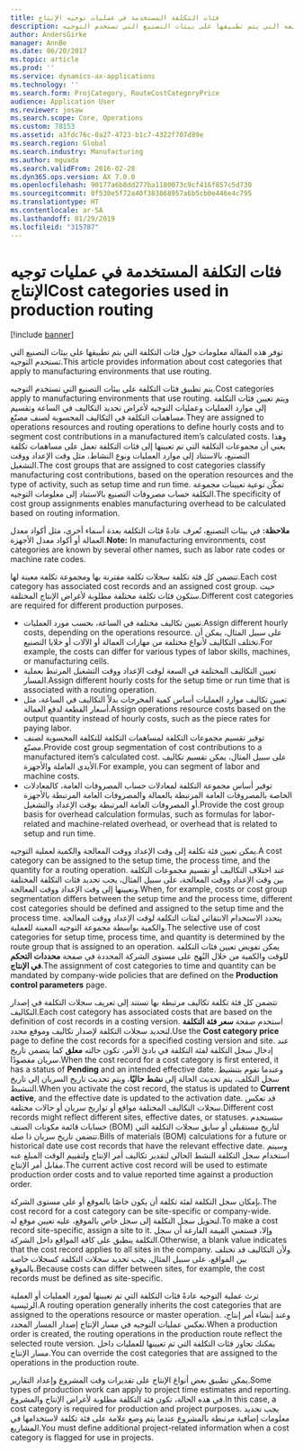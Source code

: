 ```yaml
---
title: فئات التكلفة المستخدمة في عمليات توجيه الإنتاج
description: توفر هذه المقالة معلومات حول فئات التكلفة التي يتم تطبيقها على بيئات التصنيع التي تستخدم التوجيه.
author: AndersGirke
manager: AnnBe
ms.date: 06/20/2017
ms.topic: article
ms.prod: ''
ms.service: dynamics-ax-applications
ms.technology: ''
ms.search.form: ProjCategory, RouteCostCategoryPrice
audience: Application User
ms.reviewer: josaw
ms.search.scope: Core, Operations
ms.custom: 78153
ms.assetid: a3fdc76c-0a27-4723-b1c7-4322f707d89e
ms.search.region: Global
ms.search.industry: Manufacturing
ms.author: mguada
ms.search.validFrom: 2016-02-28
ms.dyn365.ops.version: AX 7.0.0
ms.openlocfilehash: 90177a6b8dd277ba1180073c9cf416f857c5d730
ms.sourcegitcommit: 0f530e5f72a40f383868957a6b5cb0e446e4c795
ms.translationtype: HT
ms.contentlocale: ar-SA
ms.lasthandoff: 01/29/2019
ms.locfileid: "315787"
---
```

# <a name="cost-categories-used-in-production-routing"></a><span data-ttu-id="db137-103">فئات التكلفة المستخدمة في عمليات توجيه الإنتاج</span><span class="sxs-lookup"><span data-stu-id="db137-103">Cost categories used in production routing</span></span>

[!include [banner](../includes/banner.md)]

<span data-ttu-id="db137-104">توفر هذه المقالة معلومات حول فئات التكلفة التي يتم تطبيقها على بيئات التصنيع التي تستخدم التوجيه.</span><span class="sxs-lookup"><span data-stu-id="db137-104">This article provides information about cost categories that apply to manufacturing environments that use routing.</span></span>

<span data-ttu-id="db137-105">يتم تطبيق فئات التكلفة على بيئات التصنيع التي تستخدم التوجيه.</span><span class="sxs-lookup"><span data-stu-id="db137-105">Cost categories apply to manufacturing environments that use routing.</span></span> <span data-ttu-id="db137-106">ويتم تعيين فئات التكلفة إلى موارد العمليات وعمليات التوجيه لأغراض تحديد التكاليف في الساعة وتقسيم مساهمات التكلفة في التكاليف المحسوبة لصنف مصنّع.</span><span class="sxs-lookup"><span data-stu-id="db137-106">They are assigned to operations resources and routing operations to define hourly costs and to segment cost contributions in a manufactured item’s calculated costs.</span></span> <span data-ttu-id="db137-107">وهذا يعني أن مجموعات التكلفة التي تم تعيينها إلى فئات التكلفة تعمل على مساهمات تكلفة التصنيع، بالاستناد إلى موارد العمليات ونوع النشاط، مثل وقت الإعداد ووقت التشغيل.</span><span class="sxs-lookup"><span data-stu-id="db137-107">The cost groups that are assigned to cost categories classify manufacturing cost contributions, based on the operation resources and the type of activity, such as setup time and run time.</span></span> <span data-ttu-id="db137-108">تمكّن نوعية تعيينات مجموعة التكلفة حساب مصروفات التصنيع بالاستناد إلى معلومات التوجيه.</span><span class="sxs-lookup"><span data-stu-id="db137-108">The specificity of cost group assignments enables manufacturing overhead to be calculated based on routing information.</span></span> 

<span data-ttu-id="db137-109">**ملاحظة:** في بيئات التصنيع، تُعرف عادةً فئات التكلفة بعدة أسماء أخرى، مثل أكواد معدل العمالة أو أكواد معدل الأجهزة.</span><span class="sxs-lookup"><span data-stu-id="db137-109">**Note:** In manufacturing environments, cost categories are known by several other names, such as labor rate codes or machine rate codes.</span></span> 

<span data-ttu-id="db137-110">تتضمن كل فئة تكلفة سجلات تكلفة مقترنة بها ومجموعة تكلفة معينة لها.</span><span class="sxs-lookup"><span data-stu-id="db137-110">Each cost category has associated cost records and an assigned cost group.</span></span> <span data-ttu-id="db137-111">حيث ستكون فئات تكلفة مختلفة مطلوبة لأغراض الإنتاج المختلفة.</span><span class="sxs-lookup"><span data-stu-id="db137-111">Different cost categories are required for different production purposes.</span></span>

-   <span data-ttu-id="db137-112">تعيين تكاليف مختلفة في الساعة، بحسب مورد العمليات.</span><span class="sxs-lookup"><span data-stu-id="db137-112">Assign different hourly costs, depending on the operations resource.</span></span> <span data-ttu-id="db137-113">على سبيل المثال، يمكن أن تختلف التكاليف لأنواع مختلفة من مهارات العمالة أو الآلات أو خلايا التصنيع.</span><span class="sxs-lookup"><span data-stu-id="db137-113">For example, the costs can differ for various types of labor skills, machines, or manufacturing cells.</span></span>
-   <span data-ttu-id="db137-114">تعيين التكاليف المختلفة في السعة لوقت الإعداد ووقت التشغيل المرتبط بعملية المسار.</span><span class="sxs-lookup"><span data-stu-id="db137-114">Assign different hourly costs for the setup time or run time that is associated with a routing operation.</span></span>
-   <span data-ttu-id="db137-115">تعيين تكاليف موارد العمليات أساس كمية المخرجات بدلاً التكاليف في الساعة، مثل أسعار القطعة لدفع العمالة.</span><span class="sxs-lookup"><span data-stu-id="db137-115">Assign operations resource costs based on the output quantity instead of hourly costs, such as the piece rates for paying labor.</span></span>
-   <span data-ttu-id="db137-116">توفير تقسيم مجموعات التكلفة لمساهمات التكلفة للتكلفة المحسوبة لصنف مصنّع.</span><span class="sxs-lookup"><span data-stu-id="db137-116">Provide cost group segmentation of cost contributions to a manufactured item’s calculated cost.</span></span> <span data-ttu-id="db137-117">على سبيل المثال، يمكن تقسيم تكاليف الأيدي العاملة والأجهزة.</span><span class="sxs-lookup"><span data-stu-id="db137-117">For example, you can segment of labor and machine costs.</span></span>
-   <span data-ttu-id="db137-118">توفير أساس مجموعة التكلفة لمعادلات حساب المصروفات العامة، كالمعادلات الخاصة بالمصروفات العامة المرتبطة بالعمالة والمصروفات العامة المرتبطة بالأجهزة أو المصروفات العامة المرتبطة بوقت الإعداد والتشغيل.</span><span class="sxs-lookup"><span data-stu-id="db137-118">Provide the cost group basis for overhead calculation formulas, such as formulas for labor-related and machine-related overhead, or overhead that is related to setup and run time.</span></span>

<span data-ttu-id="db137-119">يمكن تعيين فئة تكلفة إلى وقت الإعداد ووقت المعالجة والكمية لعملية التوجيه.</span><span class="sxs-lookup"><span data-stu-id="db137-119">A cost category can be assigned to the setup time, the process time, and the quantity for a routing operation.</span></span> <span data-ttu-id="db137-120">عند اختلاف التكاليف أو تقسيم مجموعات التكلفة بين وقت الإعداد ووقت المعالجة، على سبيل المثال، يجب تحديد فئات التكلفة المختلفة وتعيينها إلى وقت الإعداد ووقت المعالجة.</span><span class="sxs-lookup"><span data-stu-id="db137-120">When, for example, costs or cost group segmentation differs between the setup time and the process time, different cost categories should be defined and assigned to the setup time and the process time.</span></span> <span data-ttu-id="db137-121">يتحدد الاستخدام الانتقائي لفئات التكلفة لوقت الإعداد ووقت المعالجة والكمية بواسطة مجموعة التوجيه المعينة للعملية.</span><span class="sxs-lookup"><span data-stu-id="db137-121">The selective use of cost categories for setup time, process time, and quantity is determined by the route group that is assigned to an operation.</span></span> <span data-ttu-id="db137-122">يمكن تفويض تعيين فئات التكلفة للوقت والكمية من خلال النُهج على مستوى الشركة المحددة في صفحة **محددات التحكم في الإنتاج‬**.</span><span class="sxs-lookup"><span data-stu-id="db137-122">The assignment of cost categories to time and quantity can be mandated by company-wide policies that are defined on the **Production control parameters** page.</span></span> 

<span data-ttu-id="db137-123">تتضمن كل فئة تكلفة تكاليف مرتبطة بها تستند إلى تعريف سجلات التكلفة في إصدار التكاليف.</span><span class="sxs-lookup"><span data-stu-id="db137-123">Each cost category has associated costs that are based on the definition of cost records in a costing version.</span></span> <span data-ttu-id="db137-124">استخدم صفحة **سعر فئة التكلفة** لتحديد سجلات التكلفة لإصدار تكاليف وموقع محدد.</span><span class="sxs-lookup"><span data-stu-id="db137-124">Use the **Cost category price** page to define the cost records for a specified costing version and site.</span></span> <span data-ttu-id="db137-125">عند إدخال سجل التكلفة لفئة التكلفة في بادئ الأمر، تكون حالته **معلق** كما يتضمن تاريخ سريان مقصودًا.</span><span class="sxs-lookup"><span data-stu-id="db137-125">When the cost record for a cost category is first entered, it has a status of **Pending** and an intended effective date.</span></span> <span data-ttu-id="db137-126">وعندما تقوم بتنشيط سجل التكلف، يتم تحديث الحالة إلى **نشط حاليًا‬**، ويتم تحديث تاريخ السريان إلى تاريخ التنشيط.</span><span class="sxs-lookup"><span data-stu-id="db137-126">When you activate the cost record, the status is updated to **Current active**, and the effective date is updated to the activation date.</span></span> <span data-ttu-id="db137-127">قد تعكس سجلات التكاليف المختلفة مواقع أو تواريخ سريان أو حالات مختلفة.</span><span class="sxs-lookup"><span data-stu-id="db137-127">Different cost records might reflect different sites, effective dates, or statuses.</span></span> <span data-ttu-id="db137-128">ستستخدم حسابات قائمة مكونات الصنف (BOM) لتاريخ مستقبلي أو سابق سجلات التكلفة التي تتضمن تاريخ سريان ذا صلة.</span><span class="sxs-lookup"><span data-stu-id="db137-128">Bills of materials (BOM) calculations for a future or historical date use cost records that have the relevant effective date.</span></span> <span data-ttu-id="db137-129">وسيتم استخدام سجل التكلفة النشط الحالي لتقدير تكاليف أمر الإنتاج ولتقييم الوقت المبلغ عنه مقابل أمر الإنتاج.</span><span class="sxs-lookup"><span data-stu-id="db137-129">The current active cost record will be used to estimate production order costs and to value reported time against a production order.</span></span> 

<span data-ttu-id="db137-130">بإمكان سجل التكلفة لفئة تكلفة أن يكون خاصًا بالموقع أو على مستوى الشركة.</span><span class="sxs-lookup"><span data-stu-id="db137-130">The cost record for a cost category can be site-specific or company-wide.</span></span> <span data-ttu-id="db137-131">لتحويل سجل التكلفة إلى سجل خاص بالموقع، عليه تعيين موقع له.</span><span class="sxs-lookup"><span data-stu-id="db137-131">To make a cost record site-specific, assign a site to it.</span></span> <span data-ttu-id="db137-132">وإلا، فستعني القيمة الفارغة أن سجل التكلفة ينطبق على كافة المواقع داخل الشركة.</span><span class="sxs-lookup"><span data-stu-id="db137-132">Otherwise, a blank value indicates that the cost record applies to all sites in the company.</span></span> <span data-ttu-id="db137-133">ولأن التكاليف قد تختلف بين المواقع، على سبيل المثال، يجب تحديد سجلات التكلفة كسجلات خاصة بالموقع.</span><span class="sxs-lookup"><span data-stu-id="db137-133">Because costs can differ between sites, for example, the cost records must be defined as site-specific.</span></span> 

<span data-ttu-id="db137-134">ترث عملية التوجيه عادةً فئات التكلفة التي تم تعيينها لمورد العمليات أو العملية الرئيسية.</span><span class="sxs-lookup"><span data-stu-id="db137-134">A routing operation generally inherits the cost categories that are assigned to the operations resource or master operation.</span></span> <span data-ttu-id="db137-135">وعند إنشاء أمر إنتاج، تعكس عمليات التوجيه في مسار الإنتاج إصدار المسار المحدد.</span><span class="sxs-lookup"><span data-stu-id="db137-135">When a production order is created, the routing operations in the production route reflect the selected route version.</span></span> <span data-ttu-id="db137-136">يمكنك تجاوز فئات التكلفة التي تم تعيينها للعمليات داخل مسار الإنتاج.</span><span class="sxs-lookup"><span data-stu-id="db137-136">You can override the cost categories that are assigned to the operations in the production route.</span></span> 

<span data-ttu-id="db137-137">يمكن تطبيق بعض أنواع الإنتاج على تقديرات وقت المشروع وإعداد التقارير.</span><span class="sxs-lookup"><span data-stu-id="db137-137">Some types of production work can apply to project time estimates and reporting.</span></span> <span data-ttu-id="db137-138">في هذه الحالة، تكون فئة التكلفة مطلوبة لأغراض الإنتاج والمشروع.</span><span class="sxs-lookup"><span data-stu-id="db137-138">In this case, a cost category is required for production and project purposes.</span></span> <span data-ttu-id="db137-139">يجب تحديد معلومات إضافية مرتبطة بالمشروع عندما يتم وضع علامة على فئة تكلفة لاستخدامها في المشاريع.</span><span class="sxs-lookup"><span data-stu-id="db137-139">You must define additional project-related information when a cost category is flagged for use in projects.</span></span>



